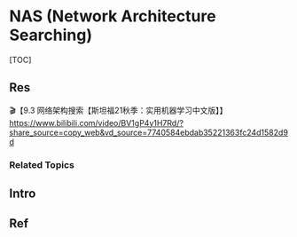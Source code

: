 # NAS (Network Architecture Searching)

[TOC]



## Res
🎬【9.3 网络架构搜索【斯坦福21秋季：实用机器学习中文版】】 https://www.bilibili.com/video/BV1gP4y1H7Rd/?share_source=copy_web&vd_source=7740584ebdab35221363fc24d1582d9d


### Related Topics



## Intro



## Ref

